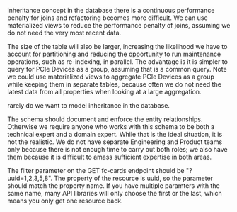 inheritance concept in the database there is a continuous performance penalty for joins and refactoring becomes more difficult.
We can use materialized views to reduce the performance penalty of joins, assuming we do not need the very most recent data.

The size of the table will also be larger, increasing the likelihood we have to account for partitioning and reducing the opportunity to run maintenance operations, such as re-indexing, in parallel. The advantage is it is simpler to query for PCIe Devices as a group, assuming that is a common query. Note we could use materialized views to aggregate PCIe Devices as a group while keeping them in separate tables, because often we do not need the latest data from all properties when looking at a large aggregation.

rarely do we want to model inheritance in the database.

The schema should document and enforce the entity relationships. Otherwise we require anyone who works with this schema to be both a technical expert and a domain expert. While that is the ideal situation, it is not the realistic. We do not have separate Engineering and Product teams only because there is not enough time to carry out both roles; we also have them because it is difficult to amass sufficient expertise in both areas.

The filter parameter on the GET fc-cards endpoint should be "?uuid=1,2,3,5,8". The property of the resource is uuid, so the parameter should match the property name. If you have multiple paramters with the same name, many API libraries will only choose the first or the last, which means you only get one resource back.
